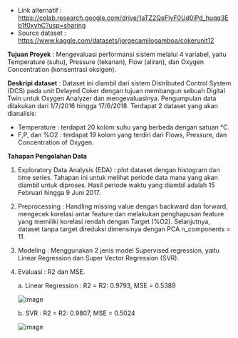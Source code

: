 * Link alternatif : https://colab.research.google.com/drive/1aTZ2QeFlyF0Ud0iPd_huqq3Eb1f0xyhC?usp=sharing
* Source dataset : https://www.kaggle.com/datasets/jorgecamilogamboa/cokerunit12


**Tujuan Proyek** : Mengevaluasi performansi sistem melalui 4 variabel, yaitu Temperature (suhu), Pressure (tekanan), Flow (aliran), dan Oxygen Concentration (konsentrasi oksigen).

**Deskripi dataset** : Dataset ini diambil dari sistem Distributed Control System (DCS) pada unit Delayed Coker dengan tujuan membangun sebuah Digital Twin untuk Oxygen Analyzer dan mengevaluasinya. Pengumpulan data dilakukan dari 1/7/2016 hingga 17/6/2018.
Terdapat 2 dataset yang akan dianalisis:
 * Temperature : terdapat 20 kolom suhu yang berbeda dengan satuan °C.
 * F,P, dan %O2 : terdapat 19 kolom yang terdiri dari Flows, Pressure, dan Concentration of Oxygen.

**Tahapan Pengolahan Data**
1. Exploratory Data Analysis (EDA) : plot dataset dengan histogram dan time series. Tahapan ini untuk melihat periode data mana yang akan diambil untuk diproses. Hasil periode waktu yang diambil adalah 15 Februari hingga 9 Juni 2017.
2. Preprocessing : Handling missing value dengan backward dan forward, mengecek korelasi antar feature dan melakukan penghapusan feature yang memiliki korelasi rendah dengan Target (%O2). Selanjutnya, dataset tanpa target direduksi dimensinya dengan PCA n_components = 11.
3. Modeling : Menggunakan 2 jenis model Supervised regression, yaitu Linear Regression dan Super Vector Regression (SVR).
4. Evaluasi : R2 dan MSE.
   
   a. Linear Regression : R2 = R2: 0.9793, MSE = 0.5389
   
      ![image](https://github.com/user-attachments/assets/a6419f38-105a-4496-968d-a5d0800ac3d9)

   b. SVR : R2 = R2: 0.9807, MSE = 0.5024
   
      ![image](https://github.com/user-attachments/assets/b84fe65b-f368-4431-9512-e7e56576414d)



